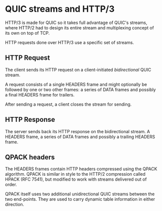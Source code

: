 # QUIC streams and HTTP/3

HTTP/3 is made for QUIC so it takes full advantage of QUIC's streams, where
HTTP/2 had to design its entire stream and multiplexing concept of its own on
top of TCP.

HTTP requests done over HTTP/3 use a specific set of streams.

## HTTP Request

The client sends its HTTP request on a client-initiated *bidirectional* QUIC
stream.

A request consists of a single HEADERS frame and might optionally be followed
by one or two other frames: a series of DATA frames and possibly a final
HEADERS frame for trailers.

After sending a request, a client closes the stream for sending.

## HTTP Response

The server sends back its HTTP response on the bidirectional stream. A HEADERS
frame, a series of DATA frames and possibly a trailing HEADERS frame.

## QPACK headers

The HEADERS frames contain HTTP headers compressed using the QPACK algorithm.
QPACK is similar in style to the HTTP/2 compression called HPACK (RFC 7541),
but modified to work with streams delivered out of order.

QPACK itself uses two additional unidirectional QUIC streams between the two
end-points. They are used to carry dynamic table information in either
direction.
